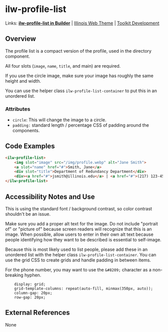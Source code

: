 # ilw-profile-list

Links: **[ilw-profile-list in Builder](https://builder3.toolkit.illinois.edu/component/ilw-profile-list/index.html)** | 
[Illinois Web Theme](https://webtheme.illinois.edu/) | 
[Toolkit Development](https://github.com/web-illinois/toolkit-management)

## Overview

The profile list is a compact version of the profile, used in the directory component. 

All four slots (`image`, `name`, `title`, and main) are required. 

If you use the circle image, make sure your image has roughly the same height and width. 

You can use the helper class `ilw-profile-list-container` to put this in an unordered list.  

### Attributes

* `circle`: This will change the image to a circle.
* `padding:` standard length / percentage CSS of padding around the components. 

## Code Examples

```html
<ilw-profile-list>
    <img slot="image" src="/img/profile.webp" alt="Jane Smith">
    <a slot="name" href="#">Smith, Jane</a>
    <div slot="title">Department of Redundancy Department</div>
    <div><a href="#">jsmith@illinois.edu</a> | <a href="#">(217) 123-4567</a></div>
</ilw-profile-list>
```

## Accessibility Notes and Use

This is using the standard font / background contrast, so color contrast shouldn't be an issue. 

Make sure you add a proper alt text for the image. Do not include "portrait of" or "picture of" because screen readers will recognize that this is an image. When possible, allow users to enter in their own alt text because people identifying how they want to be described is essential to self-image. 

Because this is most likely used to list people, please add these in an unordered list with the helper class `ilw-profile-list-container`. You can use the grid CSS to create grids and handle padding in between items.

For the phone number, you may want to use the `&#8209;` character as a non-breaking hyphen. 

```
    display: grid;
    grid-template-columns: repeat(auto-fill, minmax(350px, auto));
    column-gap: 20px;
    row-gap: 20px;
```


## External References

None
